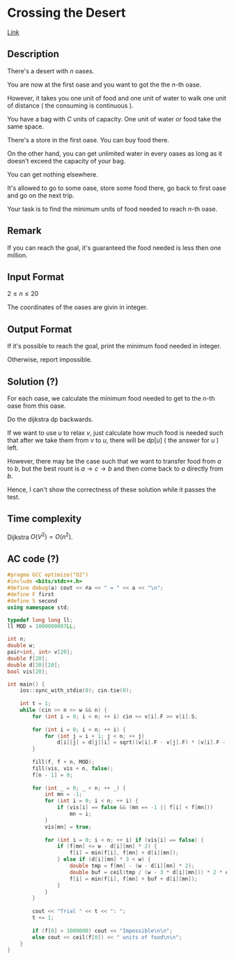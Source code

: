 # Crossing the Desert 

[Link](https://vjudge.net/contest/538106#problem/C)

## Description

There's a desert with $n$ oases.

You are now at the first oase and you want to got the the $n$-th oase.

However, it takes you one unit of food and one unit of water to walk one unit of distance ( the consuming is continuous ).

You have a bag with $C$ units of capacity. One unit of water or food take the same space.

There's a store in the first oase. You can buy food there.

On the other hand, you can get unlimited water in every oases as long as it doesn't exceed the capacity of your bag.

You can get nothing elsewhere.

It's allowed to go to some oase, store some food there, go back to first oase and go on the next trip.

Your task is to find the minimum units of food needed to reach $n$-th oase.

## Remark

If you can reach the goal, it's guaranteed the food needed is less then one million.

## Input Format

$2\le n\le 20$

The coordinates of the oases are givin in integer.

## Output Format

If it's possible to reach the goal, print the minimum food needed in integer.

Otherwise, report impossible.

## Solution (?)

For each oase, we calculate the minimum food needed to get to the $n$-th oase from this oase.

Do the dijkstra dp backwards.

If we want to use $u$ to relax $v$, just calculate how much food is needed such that after we take them from $v$ to $u$, there will be $dp[u]$ ( the answer for $u$ ) left.

However, there may be the case such that we want to transfer food from $a$ to $b$, but the best rount is $a\rightarrow c\rightarrow b$ and then come back to $a$ directly from $b$.

Hence, I can't show the correctness of these solution while it passes the test.

## Time complexity

Dijkstra $O(V^2)=O(n^2)$.

## AC code (?)

```cpp
#pragma GCC optimize("O2")
#include <bits/stdc++.h>
#define debug(a) cout << #a << " = " << a << "\n";
#define F first
#define S second
using namespace std;

typedef long long ll;
ll MOD = 1000000007LL;

int n;
double w;
pair<int, int> v[20];
double f[20];
double d[20][20];
bool vis[20];

int main() {
	ios::sync_with_stdio(0); cin.tie(0);
	
	int t = 1;
	while (cin >> n >> w && n) {
		for (int i = 0; i < n; ++ i) cin >> v[i].F >> v[i].S;
		
		for (int i = 0; i < n; ++ i) {
			for (int j = i + 1; j < n; ++ j)
				d[i][j] = d[j][i] = sqrt((v[i].F - v[j].F) * (v[i].F - v[j].F) + (v[i].S - v[j].S) * (v[i].S - v[j].S));
		}
		
		fill(f, f + n, MOD);
		fill(vis, vis + n, false);
		f[n - 1] = 0;
		
		for (int _ = 0; _ < n; ++ _) {
			int mn = -1;
			for (int i = 0; i < n; ++ i) {
				if (vis[i] == false && (mn == -1 || f[i] < f[mn]))
					mn = i;
			}
			vis[mn] = true;
			
			for (int i = 0; i < n; ++ i) if (vis[i] == false) {
				if (f[mn] <= w - d[i][mn] * 2) {
					f[i] = min(f[i], f[mn] + d[i][mn]);
				} else if (d[i][mn] * 3 < w) {
					double tmp = f[mn] - (w - d[i][mn] * 2);
					double buf = ceil(tmp / (w - 3 * d[i][mn])) * 2 * d[i][mn];
					f[i] = min(f[i], f[mn] + buf + d[i][mn]);
				}
			}
		}
		
		cout << "Trial " << t << ": ";
		t += 1;
		
		if (f[0] > 1000000) cout << "Impossible\n\n";
		else cout << ceil(f[0]) << " units of food\n\n";
	}
}
```